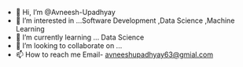- 👋 Hi, I’m @Avneesh-Upadhyay
- 👀 I’m interested in ...Software Development ,Data Science ,Machine Learning 
- 🌱 I’m currently learning ... Data Science 
- 💞️ I’m looking to collaborate on ...
- 📫 How to reach me Email- avneeshupadhyay63@gmial.com 

<!---
Avneesh-Upadhyay/Avneesh-Upadhyay is a ✨ special ✨ repository because its `README.md` (this file) appears on your GitHub profile.
You can click the Preview link to take a look at your changes.
--->
